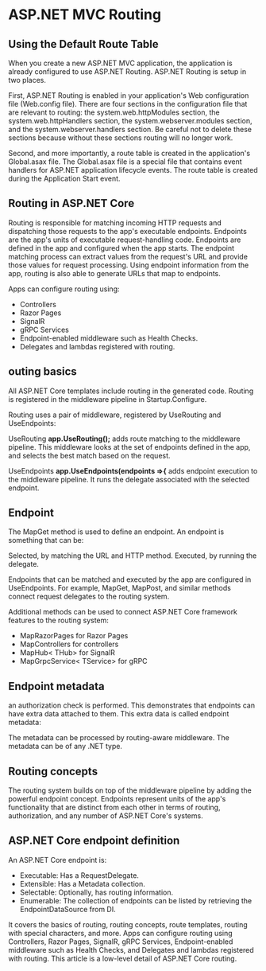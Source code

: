 # ASP.NET MVC Routing

## Using the Default Route Table

When you create a new ASP.NET MVC application, the application is already configured to use ASP.NET Routing. ASP.NET Routing is setup in two places.

First, ASP.NET Routing is enabled in your application's Web configuration file (Web.config file). There are four sections in the configuration file that are relevant to routing: the system.web.httpModules section, the system.web.httpHandlers section, the system.webserver.modules section, and the system.webserver.handlers section. Be careful not to delete these sections because without these sections routing will no longer work.

Second, and more importantly, a route table is created in the application's Global.asax file. The Global.asax file is a special file that contains event handlers for ASP.NET application lifecycle events. The route table is created during the Application Start event.

## Routing in ASP.NET Core

Routing is responsible for matching incoming HTTP requests and dispatching those requests to the app's executable endpoints. Endpoints are the app's units of executable request-handling code. Endpoints are defined in the app and configured when the app starts. The endpoint matching process can extract values from the request's URL and provide those values for request processing. Using endpoint information from the app, routing is also able to generate URLs that map to endpoints.

Apps can configure routing using:

- Controllers
- Razor Pages
- SignalR
- gRPC Services
- Endpoint-enabled middleware such as Health Checks.
- Delegates and lambdas registered with routing.

## outing basics

All ASP.NET Core templates include routing in the generated code. Routing is registered in the middleware pipeline in Startup.Configure.

Routing uses a pair of middleware, registered by UseRouting and UseEndpoints:

UseRouting **app.UseRouting();** adds route matching to the middleware pipeline. This middleware looks at the set of endpoints defined in the app, and selects the best match based on the request.

UseEndpoints **app.UseEndpoints(endpoints =>{** adds endpoint execution to the middleware pipeline. It runs the delegate associated with the selected endpoint.

## Endpoint

The MapGet method is used to define an endpoint. An endpoint is something that can be:

Selected, by matching the URL and HTTP method.
Executed, by running the delegate.

Endpoints that can be matched and executed by the app are configured in UseEndpoints. For example, MapGet, MapPost, and similar methods connect request delegates to the routing system.

Additional methods can be used to connect ASP.NET Core framework features to the routing system:

- MapRazorPages for Razor Pages
- MapControllers for controllers
- MapHub< THub> for SignalR
- MapGrpcService< TService> for gRPC

## Endpoint metadata

an authorization check is performed. This demonstrates that endpoints can have extra data attached to them. This extra data is called endpoint metadata:

The metadata can be processed by routing-aware middleware.
The metadata can be of any .NET type.

## Routing concepts

The routing system builds on top of the middleware pipeline by adding the powerful endpoint concept. Endpoints represent units of the app's functionality that are distinct from each other in terms of routing, authorization, and any number of ASP.NET Core's systems.

## ASP.NET Core endpoint definition

An ASP.NET Core endpoint is:

- Executable: Has a RequestDelegate.
- Extensible: Has a Metadata collection.
- Selectable: Optionally, has routing information.
- Enumerable: The collection of endpoints can be listed by retrieving the EndpointDataSource from DI.

 It covers the basics of routing, routing concepts, route templates, routing with special characters, and more. Apps can configure routing using Controllers, Razor Pages, SignalR, gRPC Services, Endpoint-enabled middleware such as Health Checks, and Delegates and lambdas registered with routing. This article is a low-level detail of ASP.NET Core routing.
 